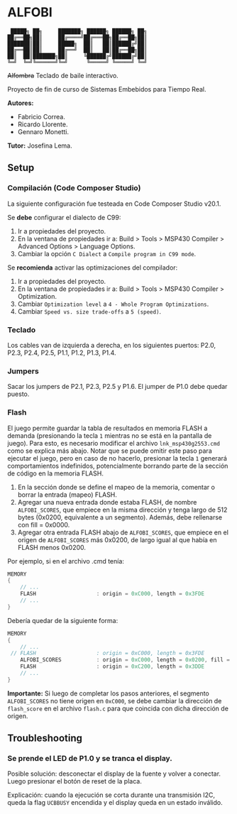 # ALFOBI

```
 █████╗ ██╗     ███████╗ ██████╗ ██████╗ ██╗
██╔══██╗██║     ██╔════╝██╔═══██╗██╔══██╗██║
███████║██║     █████╗  ██║   ██║██████╔╝██║
██╔══██║██║     ██╔══╝  ██║   ██║██╔══██╗██║
██║  ██║███████╗██║     ╚██████╔╝██████╔╝██║
╚═╝  ╚═╝╚══════╝╚═╝      ╚═════╝ ╚═════╝ ╚═╝
```

~~Alfombra~~ Teclado de baile interactivo.

Proyecto de fin de curso de Sistemas Embebidos para Tiempo Real.

**Autores:**
- Fabricio Correa.
- Ricardo Llorente.
- Gennaro Monetti.

**Tutor:** Josefina Lema.

## Setup

### Compilación (Code Composer Studio)

La siguiente configuración fue testeada en Code Composer Studio v20.1.

Se **debe** configurar el dialecto de C99:

1. Ir a propiedades del proyecto.
2. En la ventana de propiedades ir a: Build > Tools > MSP430 Compiler > Advanced Options > Language Options.
3. Cambiar la opción `C Dialect` a `Compile program in C99 mode`.

Se **recomienda** activar las optimizaciones del compilador:

1. Ir a propiedades del proyecto.
2. En la ventana de propiedades ir a: Build > Tools > MSP430 Compiler > Optimization.
3. Cambiar `Optimization level` a `4 - Whole Program Optimizations`.
4. Cambiar `Speed vs. size trade-offs` a `5 (speed)`.

### Teclado

Los cables van de izquierda a derecha, en los siguientes puertos: P2.0, P2.3, P2.4, P2.5, P1.1, P1.2, P1.3, P1.4.

### Jumpers

Sacar los jumpers de P2.1, P2.3, P2.5 y P1.6. El jumper de P1.0 debe quedar puesto.

### Flash

El juego permite guardar la tabla de resultados en memoria FLASH a demanda (presionando la tecla `1` mientras no se está en la pantalla de juego). Para esto, es necesario modificar el archivo `lnk_msp430g2553.cmd` como se explica más abajo. Notar que se puede omitir este paso para ejecutar el juego, pero en caso de no hacerlo, presionar la tecla `1` generará comportamientos indefinidos, potencialmente borrando parte de la sección de código en la memoria FLASH.

1. En la sección donde se define el mapeo de la memoria, comentar o borrar la entrada (mapeo) FLASH.
2. Agregar una nueva entrada donde estaba FLASH, de nombre `ALFOBI_SCORES`, que empiece en la misma dirección y tenga largo de 512 bytes (0x0200, equivalente a un segmento). Además, debe rellenarse con fill = 0x0000.
3. Agregar otra entrada FLASH abajo de `ALFOBI_SCORES`, que empiece en el origen de `ALFOBI_SCORES` más 0x0200, de largo igual al que había en FLASH menos 0x0200.

Por ejemplo, si en el archivo .cmd tenía:
```c
MEMORY
{
    // ...
    FLASH                   : origin = 0xC000, length = 0x3FDE
    // ...
}
```
Debería quedar de la siguiente forma:

```c
MEMORY
{
    // ...
 // FLASH                   : origin = 0xC000, length = 0x3FDE
    ALFOBI_SCORES           : origin = 0xC000, length = 0x0200, fill = 0x0000
    FLASH                   : origin = 0xC200, length = 0x3DDE
    // ...
}
```

**Importante:** Si luego de completar los pasos anteriores, el segmento `ALFOBI_SCORES` no tiene origen en `0xC000`, se debe cambiar la dirección de `flash_score` en el archivo `flash.c` para que coincida con dicha dirección de origen.

## Troubleshooting

### Se prende el LED de P1.0 y se tranca el display.

Posible solución: desconectar el display de la fuente y volver a conectar. Luego presionar el botón de reset de la placa.

Explicación: cuando la ejecución se corta durante una transmisión I2C, queda la flag `UCBBUSY` encendida y el display queda en un estado inválido.
